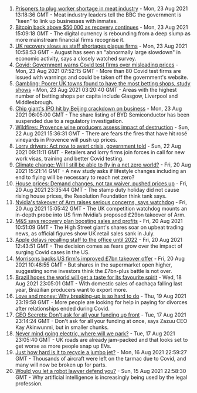 1. [Prisoners to plug worker shortage in meat industry](https://www.bbc.co.uk/news/business-58303679) - Mon, 23 Aug 2021 13:18:36 GMT - Meat industry leaders tell the BBC the government is "keen" to link up businesses with inmates.
2. [Bitcoin back above $50,000 as recovery continues](https://www.bbc.co.uk/news/business-58309024) - Mon, 23 Aug 2021 15:09:18 GMT - The digital currency is rebounding from a deep slump as more mainstream financial firms recognise it.
3. [UK recovery slows as staff shortages plague firms](https://www.bbc.co.uk/news/business-58304084) - Mon, 23 Aug 2021 10:58:53 GMT - August has seen an "abnormally large slowdown" in economic activity, says a closely watched survey.
4. [Covid: Government warns Covid test firms over misleading prices](https://www.bbc.co.uk/news/business-58300897) - Mon, 23 Aug 2021 07:52:15 GMT - More than 80 Covid test firms are issued with warnings and could be taken off the government's website.
5. [Gambling: Poorer UK towns found to have the most betting shops, study shows](https://www.bbc.co.uk/news/business-58300899) - Mon, 23 Aug 2021 03:20:40 GMT - Areas with the highest number of betting shops per capita include Glasgow, Liverpool and Middlesbrough.
6. [Chip giant's IPO hit by Beijing crackdown on business](https://www.bbc.co.uk/news/business-58301603) - Mon, 23 Aug 2021 06:05:00 GMT - The share listing of BYD Semiconductor has been suspended due to a regulatory investigation.
7. [Wildfires: Provence wine producers assess impact of destruction](https://www.bbc.co.uk/news/business-58299125) - Sun, 22 Aug 2021 15:36:31 GMT - There are fears the fires that have hit rosé vineyards in Provence will push up prices.
8. [Lorry drivers: Act now to avert crisis, government told](https://www.bbc.co.uk/news/business-58287003) - Sun, 22 Aug 2021 09:11:11 GMT - Retailers and lorry firms join forces in call for new work visas, training and better Covid testing.
9. [Climate change: Will I still be able to fly in a net zero world?](https://www.bbc.co.uk/news/science-environment-58284257) - Fri, 20 Aug 2021 15:21:14 GMT - A new study asks if lifestyle changes including an end to flying will be necessary to reach net zero?
10. [House prices: Demand changes, not tax waiver, pushed prices up](https://www.bbc.co.uk/news/business-58274811) - Fri, 20 Aug 2021 23:35:44 GMT - The stamp duty holiday did not cause rising house prices, the Resolution Foundation think tank says.
11. [Nvidia's takeover of Arm raises serious concerns, says watchdog](https://www.bbc.co.uk/news/business-58284204) - Fri, 20 Aug 2021 15:05:42 GMT - The UK competition watchdog mounts an in-depth probe into US firm Nvidia’s proposed £29bn takeover of Arm.
12. [M&S says recovery plan boosting sales and profits](https://www.bbc.co.uk/news/business-58274807) - Fri, 20 Aug 2021 10:51:09 GMT - The High Street giant's shares soar on upbeat trading news, as official figures show UK retail sales sank in July.
13. [Apple delays recalling staff to the office until 2022](https://www.bbc.co.uk/news/business-58281902) - Fri, 20 Aug 2021 12:43:51 GMT - The decision comes as fears grow over the impact of surging Covid cases in the US.
14. [Morrisons backs US firm's improved £7bn takeover offer](https://www.bbc.co.uk/news/business-58273916) - Fri, 20 Aug 2021 10:48:55 GMT - But shares in the supermarket open higher, suggesting some investors think the £7bn-plus battle is not over.
15. [Brazil hopes the world will get a taste for its favourite spirit](https://www.bbc.co.uk/news/business-58241729) - Wed, 18 Aug 2021 23:05:01 GMT - With domestic sales of cachaça falling last year, Brazilian producers want to export more.
16. [Love and money: Why breaking-up is so hard to do](https://www.bbc.co.uk/news/business-58245247) - Thu, 19 Aug 2021 23:19:58 GMT - More people are looking for help in paying for divorces after relationships ended during Covid.
17. [CEO Secrets: Don't ask for all your funding up front](https://www.bbc.co.uk/news/business-58207678) - Tue, 17 Aug 2021 23:14:24 GMT - Don't ask for all your funding at once, says Zazuu CEO Kay Akinwunmi, but in smaller chunks.
18. [Never mind going electric, where will we park?](https://www.bbc.co.uk/news/business-56748346) - Tue, 17 Aug 2021 23:05:40 GMT - UK roads are already jam-packed and that looks set to get worse as more people snap up EVs.
19. [Just how hard is it to recycle a jumbo jet?](https://www.bbc.co.uk/news/business-57983174) - Mon, 16 Aug 2021 22:59:27 GMT - Thousands of aircraft were left on the tarmac due to Covid, and many will now be broken up for parts.
20. [Would you let a robot lawyer defend you?](https://www.bbc.co.uk/news/business-58158820) - Sun, 15 Aug 2021 22:58:30 GMT - Why artificial intelligence is increasingly being used by the legal profession.
